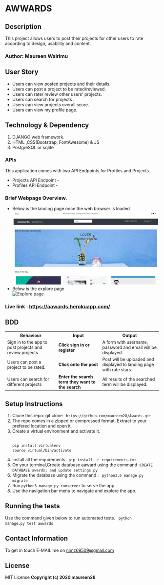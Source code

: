# AWWARDS

## Description
This project allows users to post their projects for other users to rate according to design, usability and content.

### Author: Maureen Wairimu

## User Story

<ul>
<li>Users can view posted projects and their details.</li>
<li>Users can post a project to be rated/reviewed.</li>
<li>Users can rate/ review other users' projects.</li>
<li>Users can search for projects .</li>
<li>Users can view projects overall score.</li>
<li>Users can view my profile page.</li>
</ul>


## Technology & Dependency

<ol>
<li>DJANGO web framework.</li>
<li>HTML ,CSS(Bootstrap, FontAwesome) & JS </li>
<li>PostgreSQL or sqlite</li>
</ol>

### APIs
This application comes with two API Endpoints for Profiles and Projects.

<ul>
<li>Projects API Endpoint - </li>
<li>Profiles API Endpoint - </li>
</ul>

### Brief Webpage Overview.

<ul>
<li>Below is the landing page once the web browser is loaded</li>
<img src="/landing.jpg" alt=" Home page" width="1000"/>
<li>Below is the explore page </li>
<img src="/explore .jpg" alt=" Explore page" width="800"/>
</ul>

### Live link : https://aawards.herokuapp.com/


## BDD
<table>
<tr>
<th>Behaviour</th>
<th>Input</th>
<th>Output</th>
</tr>
<tr>
<td>Sign in to the app to post projects and review projects.</td>
<td><strong>Click sign in or register</strong></td>
<td>A form with username, password and email will be displayed.</td>
</tr>
<tr>
<td>Users can post a project to be rated.</td>
<td><strong>Click onto the post</strong></td>
<td>Post will be uploaded and displayed to landing page with rate stars</td>
</tr>
<tr>
<td>Users can search for different projects</td>
<td><strong>Enter the search term they want to the search</strong></td>
<td>All results of the searched term will be displayed.</td>
</tr>
</table>

## Setup Instructions

<ol>
<li> Clone this repo: git clone <code> https://github.com/maureen28/Awards.git</code> </li>
<li>The repo comes in a zipped or compressed format. Extract to your prefered location and open it.</li>
<li> Create a virtual environment and activate it.
<pre>
<code>
pip install virtualenv
source virtual/bin/activate
</code></pre>
</li>
<li> Install all the requirements <code> pip install -r requirements.txt</code></li>
<li> On your terminal,Create database aaward using the command :<code>CREATE DATABASE awards; and update settings.py </code>
</li>
<li> Migrate the database using the command : <code> python3.6 manage.py migrate </code> </li>
<li> Run <code>python3 manage.py runserver</code> to serve the app.</li>
<li> Use the navigation bar menu to navigate and explore the app.</li>
</ol>


## Running the tests
Use the command given below to run automated tests.
<code> python manage.py test awwards </code>


## Contact Information

To get in touch E-MAIL me on nimz69509@gmail.com

## License

MIT License
<b>Copyright (c) 2020 maureen28<b>